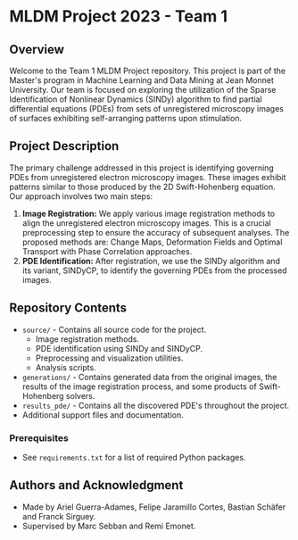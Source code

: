# MLDM Project 2023 - Team 1

## Overview

Welcome to the Team 1 MLDM Project repository. This project is part of the Master's program in Machine Learning and Data Mining at Jean Monnet University. Our team is focused on exploring the utilization of the Sparse Identification of Nonlinear Dynamics (SINDy) algorithm to find partial differential equations (PDEs) from sets of unregistered microscopy images of surfaces exhibiting self-arranging patterns upon stimulation.

## Project Description

The primary challenge addressed in this project is identifying governing PDEs from unregistered electron microscopy images. These images exhibit patterns similar to those produced by the 2D Swift-Hohenberg equation. Our approach involves two main steps:

1. **Image Registration:** We apply various image registration methods to align the unregistered electron microscopy images. This is a crucial preprocessing step to ensure the accuracy of subsequent analyses. The proposed methods are: Change Maps, Deformation Fields and Optimal Transport with Phase Correlation approaches.
2. **PDE Identification:** After registration, we use the SINDy algorithm and its variant, SINDyCP, to identify the governing PDEs from the processed images.

## Repository Contents

- `source/` - Contains all source code for the project.
  - Image registration methods.
  - PDE identification using SINDy and SINDyCP.
  - Preprocessing and visualization utilities.
  - Analysis scripts.
- `generations/` - Contains generated data from the original images, the results of the image registration process, and some products of Swift-Hohenberg solvers.
- `results_pde/` - Contains all the discovered PDE's throughout the project. 
- Additional support files and documentation.

### Prerequisites

- See `requirements.txt` for a list of required Python packages.

## Authors and Acknowledgment

- Made by Ariel Guerra-Adames, Felipe Jaramillo Cortes, Bastian Schäfer and Franck Sirguey.
- Supervised by Marc Sebban and Remi Emonet.
